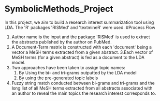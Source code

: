 # SymbolicMethods_Project
In this project, we aim to build a research interest summarization tool using LDA. The 'R' packages 'RISMed' and 'textmineR' were used.
#Process Flow
1. Author name is the input and the package 'RISMed' is used to extract the abstracts published by the author on PubMed. 
2. A Document-Term matrix is constructed with each 'document' being a vector a MeSH terms extracted from a given abstract.
3.Each vector of MeSH terms (for a given abstract) is fed as a document to the LDA model.
4. Two approaches have been taken to assign topic names:
    1. By Using the bi- and tri-grams outputted by the LDA model
    2. By using the pre-generated topic labels 
5. Fuzzy string match conducted between bi-grams and tri-grams and the long list of all MeSH terms extracted from all abstracts associated with an author to reveal the main topics the research interest corresponds to.


